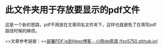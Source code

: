 # 此文件夹用于存放要显示的pdf文件

这是一个新的思路，pdf不用放在文章同名文件夹下，这样也就避免了在填写pdf路径时候的麻烦。

==文章参考链接：==[部署PDF.js到Hexo博客 - 小晓de雨滴 (fxy5750.github.io)](https://fxy5750.github.io/2023/05/04/10-部署pdfjs到Hexo博客/)

